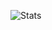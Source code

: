 ![Stats](https://wakatime.com/share/@ca912d3c-9d01-4605-b258-ef9e946c32a1/1b403727-7c35-4c1e-b80a-1f28a503c06c.svg)
